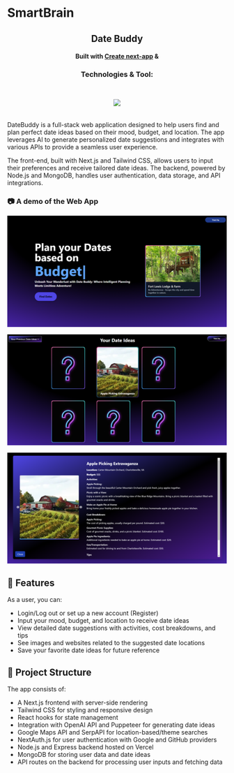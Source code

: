 # SmartBrain

<div align="center">
    <h2>Date Buddy</h1>
        <h4>
            Built with <a href="[https://create-react-app.dev/](https://nextjs.org/)">Create next-app</a> &
        </h4>
</div>


<h3 align='center'>Technologies & Tool:</h3>
<br/>

<p align="center">
  <a href="https://skillicons.dev">
    <img src="https://skillicons.dev/icons?i=ts,nextjs,react,nodejs,mongodb,tailwind," />
  </a>
</p>

</br>
DateBuddy is a full-stack web application designed to help users find and plan perfect date ideas based on their mood, budget, and location.
 The app leverages AI to generate personalized date suggestions and integrates with various APIs to provide a seamless user experience.

The front-end, built with Next.js and Tailwind CSS, allows users to input their preferences and receive tailored date ideas. 
The backend, powered by Node.js and MongoDB, handles user authentication, data storage, and API integrations.

### :camera: A demo of the Web App
<p align="center">
<img src="DemoImg.png" ">
</p>
<p align="center">
<img src="DemoImg2.png" ">
</p>
<p align="center">
<img src="DemoImg3.png" ">
</p>

## :key: Features
As a user, you can:

- Login/Log out or set up a new account (Register)
- Input your mood, budget, and location to receive date ideas
- View detailed date suggestions with activities, cost breakdowns, and tips
- See images and websites related to the suggested date locations
- Save your favorite date ideas for future reference

## :hammer: Project Structure

The app consists of:

- A Next.js frontend with server-side rendering
- Tailwind CSS for styling and responsive design
- React hooks for state management
- Integration with OpenAI API and Puppeteer for generating date ideas
- Google Maps API and SerpAPI for location-based/theme searches
- NextAuth.js for user authentication with Google and GitHub providers
- Node.js and Express backend hosted on Vercel
- MongoDB for storing user data and date ideas
- API routes on the backend for processing user inputs and fetching data
